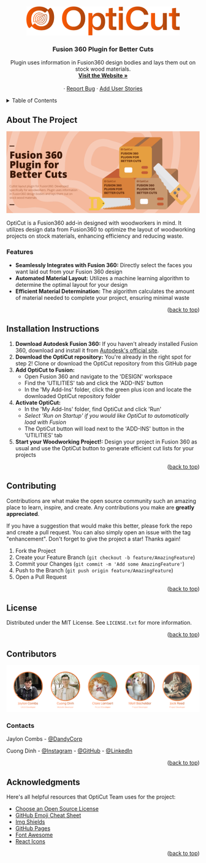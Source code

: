 <a name="readme-top"></a>

<!-- PROJECT LOGO -->
<br />
<div align="center">
  <a href="https://github.com/OptiCut/OptiCut">
    <img src="themes/color/opticut-gradient-logo.png" alt="Logo" width="400" height="75">
  </a>

  <h3 align="center">Fusion 360 Plugin for Better Cuts</h3>

  <p align="center">
    Plugin uses information in Fusion360 design bodies and lays them out on stock wood materials.
    <br />
    <a href="https://opticut.github.io"><strong>Visit the Website »</strong></a>
    <br />
    <br />
    ·
    <a href="https://github.com/OptiCut/OptiCut/issues/new?assignees=&labels=&projects=&template=bug_report.md&title=">Report Bug</a>
    ·
    <a href="https://github.com/OptiCut/OptiCut/issues/new?assignees=&labels=&projects=&template=user-stories.md&title=%5BUserStory%5D+brief+identification+of+the+user+story">Add User Stories</a>
  </p>
</div>


<!-- TABLE OF CONTENTS -->
<details>
  <summary>Table of Contents</summary>
  <ol>
    <li>
      <a href="#about-the-project">About The Project</a>
      <ul>
        <li><a href="#features">Features</a></li>
      </ul>
    </li>
    <li>
      <a href="#installation-instructions">Installation Instructions</a>
    </li>
    <li><a href="#contributing">Contributing</a></li>
    <li><a href="#license">License</a></li>
    <li><a href="#contributors">Contributors</a></li>
    <li><a href="#acknowledgments">Acknowledgments</a></li>
  </ol>
</details>



## About The Project

[![Product Name Screen Shot][product-screenshot]](https://opticut.github.io)

OptiCut is a Fusion360 add-in designed with woodworkers in mind. It utilizes design data from Fusion360 to optimize the layout of woodworking projects on stock materials, enhancing efficiency and reducing waste.

### Features
* __Seamlessly Integrates with Fusion 360:__ Directly select the faces you want laid out from your Fusion 360 design
* __Automated Material Layout:__  Utilizes a machine learning algorithm to determine the optimal layout for your design
* __Efficient Material Determination:__ The algorithm calculates the amount of material needed to complete your project, ensuring minimal waste

<p align="right">(<a href="#readme-top">back to top</a>)</p>

## Installation Instructions
1. __Download Autodesk Fusion 360:__ If you haven't already installed Fusion 360, download and install it from [Autodesk's official site](https://www.autodesk.com).
2. __Download the OptiCut repository:__ You're already in the right spot for step 2! Clone or download the OptiCut repository from this GitHub page 
3. __Add OptiCut to Fusion:__
   * Open Fusion 360 and navigate to the 'DESIGN' workspace
   * Find the 'UTILITIES' tab and click the 'ADD-INS' button
   * In the 'My Add-Ins' folder, click the green plus icon and locate the downloaded OptiCut repository folder
4. __Activate OptiCut:__
   * In the 'My Add-Ins' folder, find OptiCut and click 'Run'
   * *Select 'Run on Startup' if you would like OptiCut to automatically load with Fusion*
   * The OptiCut button will load next to the 'ADD-INS' button in the 'UTILITIES' tab
5. __Start your Woodworking Project!:__ Design your project in Fusion 360 as usual and use the OptiCut button to generate efficient cut lists for your projects

<p align="right">(<a href="#readme-top">back to top</a>)</p>



<!-- CONTRIBUTING -->
## Contributing

Contributions are what make the open source community such an amazing place to learn, inspire, and create. Any contributions you make are **greatly appreciated**.

If you have a suggestion that would make this better, please fork the repo and create a pull request. You can also simply open an issue with the tag "enhancement".
Don't forget to give the project a star! Thanks again!

1. Fork the Project
2. Create your Feature Branch (`git checkout -b feature/AmazingFeature`)
3. Commit your Changes (`git commit -m 'Add some AmazingFeature'`)
4. Push to the Branch (`git push origin feature/AmazingFeature`)
5. Open a Pull Request

<p align="right">(<a href="#readme-top">back to top</a>)</p>



<!-- LICENSE -->
## License

Distributed under the MIT License. See `LICENSE.txt` for more information.

<p align="right">(<a href="#readme-top">back to top</a>)</p>



<!-- CONTACT -->
## Contributors
![opticut-team]

### Contacts

Jaylon Combs - [@DandyCorp](https://dandycorp.net)

Cuong Dinh - [@Instagram](https://www.instagram.com/itsdeandinh) - [@GitHub](https://github.com/cdinh92) - [@LinkedIn](https://www.linkedin.com/in/cuongdinh97/)

<p align="right">(<a href="#readme-top">back to top</a>)</p>



<!-- ACKNOWLEDGMENTS -->
## Acknowledgments

Here's all helpful resources that OptiCut Team uses for the project:

* [Choose an Open Source License](https://choosealicense.com)
* [GitHub Emoji Cheat Sheet](https://www.webpagefx.com/tools/emoji-cheat-sheet)
* [Img Shields](https://shields.io)
* [GitHub Pages](https://pages.github.com)
* [Font Awesome](https://fontawesome.com)
* [React Icons](https://react-icons.github.io/react-icons/search)

<p align="right">(<a href="#readme-top">back to top</a>)</p>



<!-- MARKDOWN LINKS & IMAGES -->
<!-- https://www.markdownguide.org/basic-syntax/#reference-style-links -->
[product-screenshot]: images/product-screenshot-website.png
[opticut-team]: images/opticut-team-frame.png
